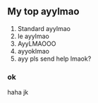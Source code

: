 ## My top ayylmao
1. Standard ayylmao
2. le ayylmao
3. AyyLMAOOO
4. ayyoklmao
5. ayy pls send help lmaok? 

### ok
haha jk

